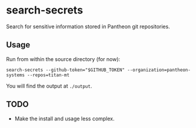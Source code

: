 # search-secrets

Search for sensitive information stored in Pantheon git repositories.

## Usage

Run from within the source directory (for now):

```shell script
search-secrets --github-token="$GITHUB_TOKEN" --organization=pantheon-systems --repos=titan-mt
```

You will find the output at `./output`.

## TODO

- Make the install and usage less complex.
